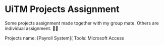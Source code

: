 # UiTM Projects Assignment

Some projects assignment made together with my group mate. Others are individual assignment. 👩‍🎓

Projects name: [Payroll System](
Tools: Microsoft Access
